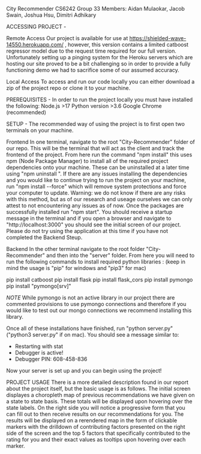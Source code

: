 City Recommender
CS6242 Group 33
Members: Aidan Mulaokar, Jacob Swain, Joshua Hsu, Dimitri Adhikary

ACCESSING PROJECT -

Remote Access
Our project is available for use at https://shielded-wave-14550.herokuapp.com/ , however, this version contains a limited catboost regressor model due to the request time required for our full version. Unfortunately setting up a pinging system for the Heroku servers which are hosting our site proved to be a bit challenging so in order to provide a fully functioning demo we had to sacrifice some of our assumed accuracy.

Local Access
To access and run our code locally you can either download a zip of the project repo or clone it to your machine.

PREREQUISITES -
In order to run the project locally you must have installed the following:
Node.js >17
Python version >3.6
Google Chrome (recommended)

SETUP -
The recommended way of using the project is to first open two terminals on your machine.

Frontend
In one terminal, navigate to the root "City-Recommender" folder of our repo. This will be the terminal that will act as the client and track the frontend of the project. From here run the command "npm install" this uses npm (Node Package Manager) to install all of the required project dependencies onto your machine. These can be uninstalled at a later time using "npm uninstall <package name>". If there are any issues installing the dependencies and you would like to continue trying to run the project on your machine, run "npm install --force" which will remove system protections and force your computer to update. Warning: we do not know if there are any risks with this method, but as of our research and useage ourselves we can only attest to not encountering any issues as of now. Once the packages are successfully installed run "npm start". You should receive a startup message in the terminal and if you open a browser and navigate to "http://localhost:3000" you should see the initial screen of our project. Please do not try using the application at this time if you have not completed the Backend Steup.

Backend
In the other terminal navigate to the root folder "City-Recommender" and then into the "server" folder. From here you will need to run the following commands to install required python libraries :
(keep in mind the usage is "pip" for windows and "pip3" for mac)

pip install catboost
pip install flask
pip install flask_cors
pip install pymongo
pip install "pymongo[srv]"

_NOTE_ While pymongo is not an active library in our project there are commented provisions to use pymongo connections and therefore if you would like to test out our mongo connections we recommend installing this library.

Once all of these installations have finished, run "python server.py" ("python3 server.py" if on mac). You should see a message similar to:

- Restarting with stat
- Debugger is active!
- Debugger PIN: 608-458-836

Now your server is set up and you can begin using the project!

PROJECT USAGE
There is a more detailed description found in our report about the project itself, but the basic usage is as follows. The initial screen displayes a choropleth map of previous recommendations we have given on a state to state basis. These totals will be displayed upon hovering over the state labels. On the right side you will notice a progressive form that you can fill out to then receive results on our recommendations for you. The results will be displayed on a rerendered map in the form of clickable markers with the drilldown of contributing factors presented on the right side of the screen and the top 5 factors that specifically contributed to the rating for you and their exact values as tooltips upon hovering over each marker.
